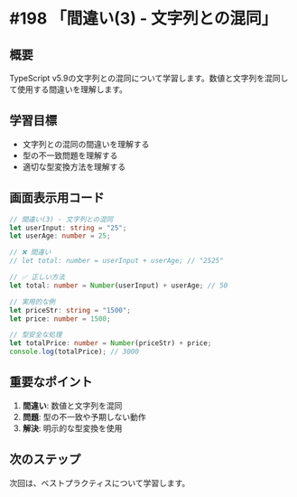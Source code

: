 # #198 「間違い(3) - 文字列との混同」

## 概要
TypeScript v5.9の文字列との混同について学習します。数値と文字列を混同して使用する間違いを理解します。

## 学習目標
- 文字列との混同の間違いを理解する
- 型の不一致問題を理解する
- 適切な型変換方法を理解する

## 画面表示用コード

```typescript
// 間違い(3) - 文字列との混同
let userInput: string = "25";
let userAge: number = 25;

// ❌ 間違い
// let total: number = userInput + userAge; // "2525"

// ✅ 正しい方法
let total: number = Number(userInput) + userAge; // 50

// 実用的な例
let priceStr: string = "1500";
let price: number = 1500;

// 型安全な処理
let totalPrice: number = Number(priceStr) + price;
console.log(totalPrice); // 3000
```

## 重要なポイント
1. **間違い**: 数値と文字列を混同
2. **問題**: 型の不一致や予期しない動作
3. **解決**: 明示的な型変換を使用

## 次のステップ
次回は、ベストプラクティスについて学習します。
